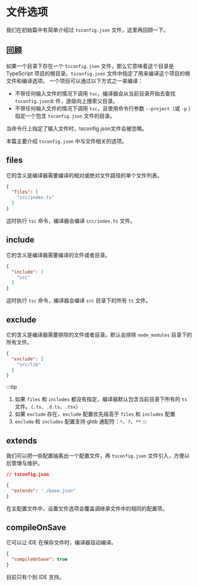 # 文件选项

我们在初始篇中有简单介绍过 `tsconfig.json` 文件，这里再回顾一下。

## 回顾

如果一个目录下存在一个 `tsconfig.json` 文件，那么它意味着这个目录是 TypeScript 项目的根目录。`tsconfig.json` 文件中指定了用来编译这个项目的根文件和编译选项。 一个项目可以通过以下方式之一来编译：

* 不带任何输入文件的情况下调用 `tsc`，编译器会从当前目录开始去查找 `tsconfig.json文` 件，逐级向上搜索父目录。
* 不带任何输入文件的情况下调用 `tsc`，且使用命令行参数 `--project`（或 `-p` ）指定一个包含 `tsconfig.json` 文件的目录。

当命令行上指定了输入文件时，tsconfig.json文件会被忽略。

本篇主要介绍 `tsconfig.json` 中与文件相关的选项。

## files

它的含义是编译器需要编译的相对或绝对文件路径的单个文件列表。

```json
{
  "files": [
    "src/index.ts"
  ]
}
```

这时执行 `tsc` 命令，编译器会编译 `src/index.ts` 文件。

## include

它的含义是编译器需要编译的文件或者目录。

```json
{
  "include": [
    "src"
  ]
}
```

这时执行 `tsc` 命令，编译器会编译 `src` 目录下的所有 `ts` 文件。

## exclude

它的含义是编译器需要排除的文件或者目录。默认会排除 `node_modules` 目录下的所有文件。

```json
{
  "exclude": [
    "src/lib"
  ]
}
```

:::tip
1. 如果 `files` 和 `includes` 都没有指定，编译器默认包含当前目录下所有的 `ts` 文件。（`.ts`、`.d.ts`、`.tsx`）
2. 如果 `exclude` 存在，`exclude` 配置优先级高于 `files` 和 `includes` 配置
3. `exclude` 和 `includes` 配置支持 glob 通配符：`*`、`?`、`**`
:::

## extends

我们可以把一些配置抽离出一个配置文件，再 `tsconfig.json` 文件引入，方便以后管理与维护。

```json
// tsconfig.json

{
  "extends": "./base.json"
}
```

在主配置文件中，设置文件选项会覆盖调继承文件中的相同的配置项。

## compileOnSave

它可以让 IDE 在保存文件时，编译器自动编译。

```json
{
  "compileOnSave": true
}
```

目前只有个别 IDE 支持。